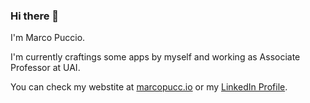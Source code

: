 ### Hi there 👋

I'm Marco Puccio. 

I'm currently craftings some apps by myself and working as Associate Professor at UAI.

You can check my webstite at [marcopucc.io](https://marcopucc.io) or my [LinkedIn Profile](https://www.linkedin.com/in/marcopuccio/).

